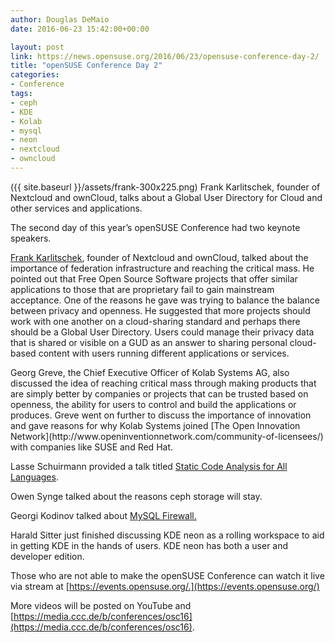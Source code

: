 ```yaml
---
author: Douglas DeMaio
date: 2016-06-23 15:42:00+00:00

layout: post
link: https://news.opensuse.org/2016/06/23/opensuse-conference-day-2/
title: "openSUSE Conference Day 2"
categories:
- Conference
tags:
- ceph
- KDE
- Kolab
- mysql
- neon
- nextcloud
- owncloud
---
```

({{ site.baseurl }}/assets/frank-300x225.png) Frank Karlitschek, founder of Nextcloud and ownCloud, talks about a Global User Directory for Cloud and other services and applications.

The second day of this year’s openSUSE Conference had two keynote speakers.

[Frank Karlitschek](https://media.ccc.de/v/1044-keynote-from-frank-karlitschek-founder-of-nextcloud), founder of Nextcloud and ownCloud, talked about the importance of federation infrastructure and reaching the critical mass. He pointed out that Free Open Source Software projects that offer similar applications to those that are proprietary fail to gain mainstream acceptance. One of the reasons he gave was trying to balance the balance between privacy and openness. He suggested that more projects should work with one another on a cloud-sharing standard and perhaps there should be a Global User Directory. Users could manage their privacy data that is shared or visible on a GUD as an answer to sharing personal cloud-based content with users running different applications or services.

<!-- more -->Georg Greve, the Chief Executive Officer of Kolab Systems AG, also discussed the idea of reaching critical mass through making products that are simply better by companies or projects that can be trusted based on openness, the ability for users to control and build the applications or produces. Greve went on further to discuss the importance of innovation and gave reasons for why Kolab Systems joined [The Open Innovation Network](http://www.openinventionnetwork.com/community-of-licensees/) with companies like SUSE and Red Hat.

Lasse Schuirmann provided a talk titled [Static Code Analysis for All Languages](https://media.ccc.de/v/950-static-code-analysis-for-all-languages-coala).

Owen Synge talked about the reasons ceph storage will stay.

Georgi Kodinov talked about [MySQL Firewall.](https://media.ccc.de/v/780-mysql-firewall)

Harald Sitter just finished discussing KDE neon as a rolling workspace to aid in getting KDE in the hands of users. KDE neon has both a user and developer edition.

Those who are not able to make the openSUSE Conference can watch it live via stream at [https://events.opensuse.org/.](https://events.opensuse.org/)

More videos will be posted on YouTube and [https://media.ccc.de/b/conferences/osc16](https://media.ccc.de/b/conferences/osc16).		

